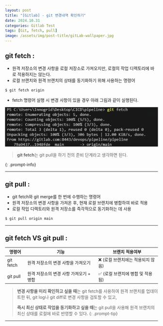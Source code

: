 ```yaml
---
layout: post
title: "[Gitlab] - git 변경내역 확인하기"
date: 2024.10.31
categories: Gitlab Test
tags: [Git, fetch, pull]
image: /assets/img/post-title/gitLab-wallpaper.jpg
---
```


## git fetch :
- 원격 저장소의 변경 사항을 로컬 저장소로 가져오지만, 로컬의 작업 디렉토리에 바로 적용하지는 않는다.
- 로컬 브랜치와 원격 브랜치의 상태를 동기화하기 위해 사용하는 명령어

```bash
$ git fetch origin
```

- fetch 명령어 실행 시 변경 사항이 있을 경우 아래 그림과 같이 실행된다.

![git fetch 명령어 실행화면](/assets/img/post/Gitlab/git%20fetch%20명령어%20실행화면.png)

> **git fetch**는 git pull을 하기 전의 준비 단계라고 생각하면 된다.
> 
{: .prompt-info}

* * *

## git pull :
- git fetch와 git merge를 한 번에 수행하는 명령어
- 원격 저장소의 변경 사항을 가져온 후, 현재 로컬 브랜치에 병합하여 바로 적용
- 로컬 작업 디렉토리와 원격 저장소를 즉각적으로 동기화하는 데 사용

```bash
$ git pull origin main
```

* * *

## git fetch VS git pull :

|명령어|기능|브랜치 적용여부|
|-----|-----|-----|
|git fetch|원격 저장소의 변경 사항을 가져오기|❌ (로컬 브랜치에는 적용되지 않음)|
|git pull|원격 저장소의 변경 사항 가져오기 + 병합|✅ (로컬 브랜치에 병합 및 적용됨)|

> **변경 사항을 미리 확인하고 싶을 때**는 git fetch를 사용하여 원격 브랜치를 업데이트한 뒤, git log나 git diff로 변경 사항을 검토할 수 있고,
> 
> **즉시 최신 상태로 작업을 동기화하고 싶을 때**는 git pull을 사용해 원격 브랜치의 최신 상태를 로컬에 바로 반영할 수 있다.
{: .prompt-tip}

* * *